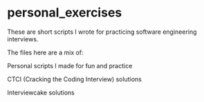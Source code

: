 # personal_exercises
These are short scripts I wrote for practicing software engineering interviews.

The files here are a mix of:

Personal scripts I made for fun and practice

CTCI (Cracking the Coding Interview) solutions

Interviewcake solutions

